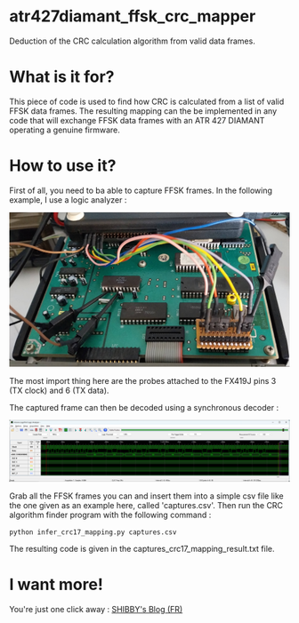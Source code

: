 # atr427diamant_ffsk_crc_mapper
Deduction of the CRC calculation algorithm from valid data frames.

# What is it for?
This piece of code is used to find how CRC is calculated from a list of valid FFSK data frames.
The resulting mapping can the be implemented in any code that will exchange FFSK data frames with an ATR 427 DIAMANT operating a genuine firmware.

# How to use it?
First of all, you need to ba able to capture FFSK frames. In the following example, I use a logic analyzer : 

![Picture of the ATR 425 DIAMANT logic board with logic analyzer probes attached to it](https://github.com/DevSHIBBY/ffsk_scrambler_frame_decoder/blob/main/documentation/probes_on_board.jpg)

The most import thing here are the probes attached to the FX419J pins 3 (TX clock) and 6 (TX data).

The captured frame can then be decoded using a synchronous decoder :

![Logic analyzer captured data](https://github.com/DevSHIBBY/ffsk_scrambler_frame_decoder/blob/main/documentation/logic_analyzer_capture.png)

Grab all the FFSK frames you can and insert them into a simple csv file like the one given as an example here, called 'captures.csv'.
Then run the CRC algorithm finder program with the following command : 
```
python infer_crc17_mapping.py captures.csv
```

The resulting code is given in the captures_crc17_mapping_result.txt file.

# I want more!
You're just one click away : [SHIBBY's Blog (FR)](https://blog.shibby.fr/2017/10/alcatel-atr42x-la-resurrection/)

